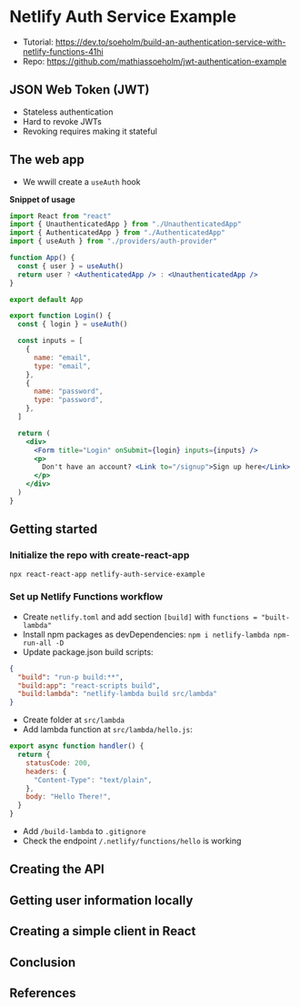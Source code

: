 # Netlify Auth Service Example

- Tutorial: https://dev.to/soeholm/build-an-authentication-service-with-netlify-functions-41hi
- Repo: https://github.com/mathiassoeholm/jwt-authentication-example

## JSON Web Token (JWT)

- Stateless authentication
- Hard to revoke JWTs
- Revoking requires making it stateful

## The web app

- We wwill create a `useAuth` hook

**Snippet of usage**

```jsx
import React from "react"
import { UnauthenticatedApp } from "./UnauthenticatedApp"
import { AuthenticatedApp } from "./AuthenticatedApp"
import { useAuth } from "./providers/auth-provider"

function App() {
  const { user } = useAuth()
  return user ? <AuthenticatedApp /> : <UnauthenticatedApp />
}

export default App
```

```jsx
export function Login() {
  const { login } = useAuth()

  const inputs = [
    {
      name: "email",
      type: "email",
    },
    {
      name: "password",
      type: "password",
    },
  ]

  return (
    <div>
      <Form title="Login" onSubmit={login} inputs={inputs} />
      <p>
        Don't have an account? <Link to="/signup">Sign up here</Link>
      </p>
    </div>
  )
}
```

## Getting started

### Initialize the repo with create-react-app

```
npx react-react-app netlify-auth-service-example
```

### Set up Netlify Functions workflow

- Create `netlify.toml` and add section `[build]` with `functions = "built-lambda"`
- Install npm packages as devDependencies: `npm i netlify-lambda npm-run-all -D`
- Update package.json build scripts:

```json
{
  "build": "run-p build:**",
  "build:app": "react-scripts build",
  "build:lambda": "netlify-lambda build src/lambda"
}
```

- Create folder at `src/lambda`
- Add lambda function at `src/lambda/hello.js`:

```js
export async function handler() {
  return {
    statusCode: 200,
    headers: {
      "Content-Type": "text/plain",
    },
    body: "Hello There!",
  }
}
```
- Add `/build-lambda` to `.gitignore`
- Check the endpoint `/.netlify/functions/hello` is working

## Creating the API

## Getting user information locally

## Creating a simple client in React

## Conclusion

## References
